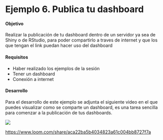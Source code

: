 # Ejemplo 6. Publica tu dashboard 

#### Objetivo 
Realizar la publicación de tu dashboard dentro de un servidor ya sea de Shiny o de RStudio, para poder compartirlo a traves de internet y que los que tengan el link puedan hacer uso del dashboard

#### Requisitos
- Haber realizado los ejemplos de la sesión
- Tener un dashboard
- Conexión a internet

#### Desarrollo

Para el desarrollo de este ejemplo se adjunta el siguiente video en el que puedes visualizar como se comparte un dashboard, es una tarea sencilla para comenzar a la publicación de tus dashboards.

[![](portada.png)](https://www.loom.com/share/aca22ba5b4034823a61c004bb8727f7a)

https://www.loom.com/share/aca22ba5b4034823a61c004bb8727f7a

